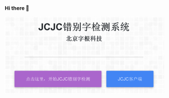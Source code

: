 ### Hi there 👋

![alt text](https://github.com/textproofreading/textproofreading/blob/master/Screenshot_2020-07-18%20JCJC%E9%94%99%E5%88%AB%E5%AD%97%E6%A3%80%E6%B5%8B-JCJC%E9%94%99%E5%88%AB%E5%AD%97%E5%9C%A8%E7%BA%BF%E6%A3%80%E6%B5%8B.png)


<!--
**textproofreading/textproofreading** is a ✨ _special_ ✨ repository because its `README.md` (this file) appears on your GitHub profile.

Here are some ideas to get you started:

- 🔭 I’m currently working on ...
- 🌱 I’m currently learning ...
- 👯 I’m looking to collaborate on ...
- 🤔 I’m looking for help with ...
- 💬 Ask me about ...
- 📫 How to reach me: ...
- 😄 Pronouns: ...
- ⚡ Fun fact: ...
-->
